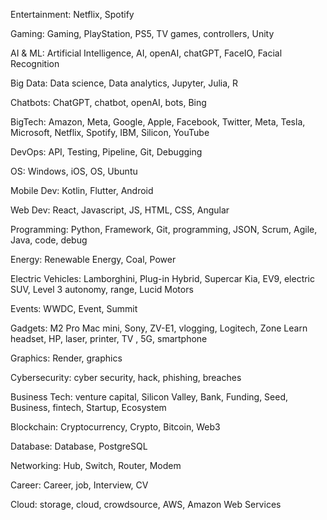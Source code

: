 Entertainment: Netflix, Spotify

Gaming: Gaming, PlayStation, PS5, TV games, controllers, Unity

AI & ML: Artificial Intelligence, AI, openAI, chatGPT, FaceIO, Facial Recognition

Big Data: Data science, Data analytics, Jupyter, Julia, R

Chatbots: ChatGPT, chatbot, openAI, bots, Bing

BigTech: Amazon, Meta, Google, Apple, Facebook, Twitter, Meta, Tesla, Microsoft, Netflix, Spotify, IBM, Silicon, YouTube

DevOps: API, Testing, Pipeline, Git, Debugging

OS: Windows, iOS, OS, Ubuntu

Mobile Dev: Kotlin, Flutter, Android

Web Dev: React, Javascript, JS, HTML, CSS, Angular

Programming: Python, Framework, Git, programming, JSON, Scrum, Agile, Java, code, debug

Energy: Renewable Energy, Coal, Power

Electric Vehicles: Lamborghini, Plug-in Hybrid, Supercar Kia, EV9, electric SUV, Level 3 autonomy, range, Lucid Motors

Events: WWDC, Event, Summit

Gadgets: M2 Pro Mac mini, Sony, ZV-E1, vlogging, Logitech, Zone Learn headset, HP, laser, printer, TV , 5G, smartphone

Graphics: Render, graphics

Cybersecurity: cyber security, hack, phishing, breaches

Business Tech: venture capital, Silicon Valley, Bank, Funding, Seed, Business, fintech, Startup, Ecosystem

Blockchain: Cryptocurrency, Crypto, Bitcoin, Web3

Database: Database, PostgreSQL

Networking: Hub, Switch, Router, Modem

Career: Career, job, Interview, CV

Cloud: storage, cloud, crowdsource, AWS, Amazon Web Services
